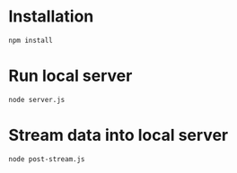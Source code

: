 # Installation

    npm install
    
# Run local server

    node server.js

# Stream data into local server

    node post-stream.js 